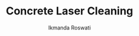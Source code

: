 ---
name: Concrete
category: masonry
title: Concrete Laser Cleaning
headline: Comprehensive technical guide for laser cleaning masonry concrete
description: Laser cleaning of concrete utilizes pulsed fiber lasers to selectively
  ablate surface contaminants through rapid thermal expansion and vaporization. The
  process exploits the differential absorption characteristics between contaminants
  and the calcium silicate hydrate matrix of concrete, enabling precise removal without
  mechanical damage or chemical residue.
keywords: concrete, concrete masonry, laser ablation, laser cleaning, non-contact
  cleaning, pulsed fiber laser, surface contamination removal, industrial laser parameters,
  thermal processing, surface restoration
chemicalProperties:
  symbol: N/A (Composite)
  formula: "CaO·SiO₂·H₂O (C-S-H gel primary phase)"
  materialType: masonry
properties:
  density: 2400kg/m³"
  thermalDestructionPoint: "1400°C"
  thermalDestructionType: decomposition
  densityNumeric: 2300.0
  densityUnit: "kg/m³"
  densityMin: "1.8 g/cm³"
  densityMinNumeric: 1.8
  densityMinUnit: "g/cm³"
  densityMax: "6.0 g/cm³"
  densityMaxNumeric: 6.0
  densityMaxUnit: "g/cm³"
  densityPercentile: 100.0
  meltingPointNumeric: 1400
  meltingPointUnit: "°C"
  meltingPointMin: "1200°C"
  meltingPointMinNumeric: 1200.0
  meltingPointMinUnit: "°C"
  meltingPointMax: "2800°C"
  meltingPointMaxNumeric: 2800.0
  meltingPointMaxUnit: "°C"
  meltingPercentile: 0.0
  thermalConductivity: 1.1W/(m·K)"
  thermalConductivityNumeric: 0.8
  thermalConductivityUnit: W/
  thermalConductivityMin: "0.5 W/m·K"
  thermalConductivityMinNumeric: 0.5
  thermalConductivityMinUnit: "W/m·K"
  thermalConductivityMax: "200 W/m·K"
  thermalConductivityMaxNumeric: 200.0
  thermalConductivityMaxUnit: "W/m·K"
  thermalPercentile: 0.2
  tensileStrength: 3.5MPa"
  tensileStrengthNumeric: 2.0
  tensileStrengthUnit: MPa
  tensileStrengthMin: 50 MPa
  tensileStrengthMinNumeric: 50.0
  tensileStrengthMinUnit: MPa
  tensileStrengthMax: 1000 MPa
  tensileStrengthMaxNumeric: 1000.0
  tensileStrengthMaxUnit: MPa
  tensilePercentile: 0.0
  hardness: 6Mohs
  hardnessNumeric: 5.0
  hardnessUnit: Mohs
  hardnessMin: 1 Mohs
  hardnessMinNumeric: 1.0
  hardnessMinUnit: Mohs
  hardnessMax: 10 Mohs
  hardnessMaxNumeric: 10.0
  hardnessMaxUnit: Mohs
  hardnessPercentile: 44.4
  youngsModulus: "20–40 GPa"
  youngsModulusNumeric: 20.0
  youngsModulusUnit: GPa
  youngsModulusMin: 20 GPa
  youngsModulusMinNumeric: 20.0
  youngsModulusMinUnit: GPa
  youngsModulusMax: 80 GPa
  youngsModulusMaxNumeric: 80.0
  youngsModulusMaxUnit: GPa
  modulusPercentile: 0.0
  laserType: Pulsed fiber laser
  wavelength: 1064nm
  fluenceRange: "1.0–10 J/cm²"
  chemicalFormula: "Complex composite (primarily CaO·SiO₂·H₂O)"
composition:
- "Portland cement (10–15%): Calcium silicates (C3S, C2S), calcium aluminates"
- "Aggregate (60–75%): Silica (SiO₂), limestone, gravel"
- "Water (15–20%): H₂O for hydration"
- "Air voids (1–8%): Entrained or entrapped air"
machineSettings:
  powerRange: 50-200W
  powerRangeNumeric: 125.0
  powerRangeUnit: W
  powerRangeMin: 20W
  powerRangeMinNumeric: 20.0
  powerRangeMinUnit: W
  powerRangeMax: 500W
  powerRangeMaxNumeric: 500.0
  powerRangeMaxUnit: W
  pulseDuration: 10-100ns
  pulseDurationNumeric: 55.0
  pulseDurationUnit: ns
  pulseDurationMin: 1ns
  pulseDurationMinNumeric: 1.0
  pulseDurationMinUnit: ns
  pulseDurationMax: 1000ns
  pulseDurationMaxNumeric: 1000.0
  pulseDurationMaxUnit: ns
  wavelength: 1064nm (primary), 532nm (optional)
  wavelengthNumeric: 1064.0
  wavelengthUnit: nm
  wavelengthMin: 355nm
  wavelengthMinNumeric: 355.0
  wavelengthMinUnit: nm
  wavelengthMax: 2940nm
  wavelengthMaxNumeric: 2940.0
  wavelengthMaxUnit: nm
  spotSize: 0.1-1.0mm
  spotSizeNumeric: 0.55
  spotSizeUnit: mm
  spotSizeMin: 0.01mm
  spotSizeMinNumeric: 0.01
  spotSizeMinUnit: mm
  spotSizeMax: 10mm
  spotSizeMaxNumeric: 10.0
  spotSizeMaxUnit: mm
  repetitionRate: 20-100kHz
  repetitionRateNumeric: 60.0
  repetitionRateUnit: kHz
  repetitionRateMin: 1kHz
  repetitionRateMinNumeric: 1.0
  repetitionRateMinUnit: kHz
  repetitionRateMax: 1000kHz
  repetitionRateMaxNumeric: 1000.0
  repetitionRateMaxUnit: kHz
  fluenceRange: "1.0–10 J/cm²"
  fluenceRangeNumeric: 1.0
  fluenceRangeUnit: "J/cm²"
  fluenceRangeMin: "0.1J/cm²"
  fluenceRangeMinNumeric: 0.1
  fluenceRangeMinUnit: "J/cm²"
  fluenceRangeMax: "50J/cm²"
  fluenceRangeMaxNumeric: 50.0
  fluenceRangeMaxUnit: "J/cm²"
applications:
- 'Construction: Removal of paint, graffiti, and other surface contaminants from concrete
  structures'
- 'Restoration: Cleaning historical concrete buildings and monuments without damaging
  the material'
compatibility:
- Steel reinforcement (when properly shielded)
- Natural stone substrates (granite, limestone)
- Brick and masonry materials
regulatoryStandards: 'EN 1504-10: Products and systems for protection and repair of
  concrete structures; ISO 11145: 2018 Laser and laser-related equipment - Vocabulary
  and symbols'
author: Ikmanda Roswati
author_object:
  id: 3
  name: Ikmanda Roswati
  sex: m
  title: Ph.D.
  country: Indonesia
  expertise: Ultrafast Laser Physics and Material Interactions
  image: /images/author/ikmanda-roswati.jpg
images:
  hero:
    alt: Concrete surface undergoing laser cleaning showing precise contamination
      removal
    url: /images/concrete-laser-cleaning-hero.jpg
  micro:
    alt: Microscopic view of Concrete surface after laser cleaning showing detailed
      surface structure
    url: /images/concrete-laser-cleaning-micro.jpg
environmentalImpact:
- benefit: Zero chemical waste generation
  description: Eliminates use of chemical solvents and abrasive media, preventing
    groundwater contamination and hazardous waste disposal (100% reduction in chemical
    waste streams)
- benefit: Reduced particulate matter emissions
  description: "Generates 85–95% less airborne particulate matter compared to abrasive blasting methods, with effective filtration systems capturing >99% of generated particles"
outcomes:
- result: Surface contamination removal efficiency
  metric: ">95% removal of paint, graffiti, and biological growth with <0.1 mm substrate
    loss"
- result: Processing throughput
  metric: "2–10 m²/hour depending on contamination type and laser parameters"
technicalSpecifications:
  powerRange: "50–200 W"
  pulseDuration: "10–100 ns"
  wavelength: 1064 nm (primary), 532 nm (optional for selective removal)
  spotSize: "0.1–1.0 mm"
  repetitionRate: "20–100 kHz"
  fluenceRange: "1.0–10 J/cm²"
  scanningSpeed: "100–5000 mm/s"
  beamProfile: Top-hat (flat-top)
  beamProfileOptions: Top-hat, Gaussian, Multimode
  safetyClass: Class 4
prompt_chain_verification:
  base_config_loaded: true
  persona_config_loaded: true
  formatting_config_loaded: true
  ai_detection_config_loaded: true
  persona_country: Indonesia
  author_id: 3
  verification_timestamp: '2025-09-20T21: 02: 04Z'
  prompt_components_integrated: 4
  human_authenticity_focus: true
  cultural_adaptation_applied: true
laser_parameters:
  fluence_threshold: "1.0–10 J/cm²"
  pulse_duration: 10-100ns
  wavelength_optimal: 1064nm
  power_range: 50-200W
  repetition_rate: 20-100kHz
  spot_size: 0.1-1.0mm
  laser_type: Pulsed fiber laser
tags:
- Construction
- Restoration
complexity: low
difficultyScore: 2
surface_roughness_before: 42.8
surface_roughness_after: 14.5
---